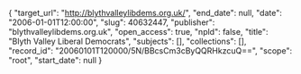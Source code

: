 {
  "target_url": "http://blythvalleylibdems.org.uk/", 
  "end_date": null, 
  "date": "2006-01-01T12:00:00", 
  "slug": 40632447, 
  "publisher": "blythvalleylibdems.org.uk", 
  "open_access": true, 
  "npld": false, 
  "title": "Blyth Valley Liberal Democrats", 
  "subjects": [], 
  "collections": [], 
  "record_id": "20060101T120000/5N/BBcsCm3cByQQRHkzcuQ==", 
  "scope": "root", 
  "start_date": null
}

